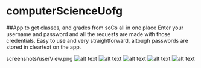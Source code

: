 # computerScienceUofg

##App to get classes, and grades from soCs all in one place
Enter your username and password and all the requests are made with those credentials. 
Easy to use and very straightforward, altough passwords are stored in cleartext on the app.


screenshots/userView.png
![alt text](https://github.com/kungFuLambda/computerScienceUofg/blob/master/screenshots/calendarView.png)
![alt text](https://github.com/kungFuLambda/computerScienceUofg/blob/master/screenshots/userView.png)
![alt text](https://github.com/kungFuLambda/computerScienceUofg/blob/master/screenshots/gradeView.png)
![alt text](https://github.com/kungFuLambda/computerScienceUofg/blob/master/screenshots/settingsView.png)
![alt text](https://github.com/kungFuLambda/computerScienceUofg/blob/master/screenshots/socsView.png)


